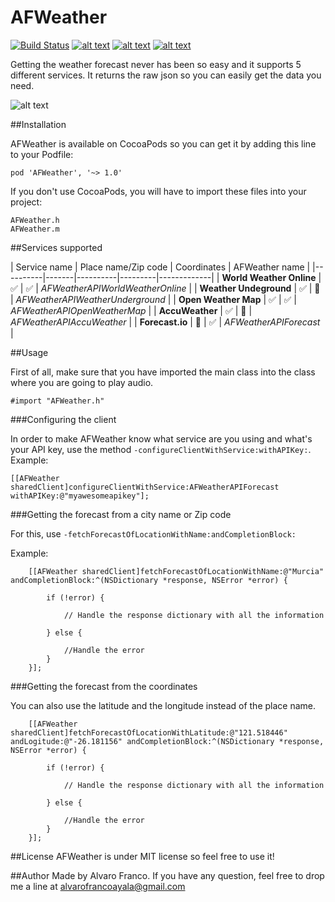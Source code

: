 AFWeather
=========

[![Build Status](https://travis-ci.org/AlvaroFranco/AFWeather.svg?branch=master)](https://travis-ci.org/AlvaroFranco/AFWeather)
[![alt text](https://cocoapod-badges.herokuapp.com/v/AFWeather/badge.png "")]()
[![alt text](https://cocoapod-badges.herokuapp.com/p/AFWeather/badge.png "")]()
[![alt text](https://camo.githubusercontent.com/f513623dcee61532125032bbf1ddffda06ba17c7/68747470733a2f2f676f2d736869656c64732e6865726f6b756170702e636f6d2f6c6963656e73652d4d49542d626c75652e706e67 "")]()

Getting the weather forecast never has been so easy and it supports 5 different services. It returns the raw json so you can easily get the data you need.

![alt text](https://raw.github.com/AlvaroFranco/AFWeather/master/preview.png "Preview")

##Installation

AFWeather is available on CocoaPods so you can get it by adding this line to your Podfile:
	
	pod 'AFWeather', '~> 1.0'
	
If you don't use CocoaPods, you will have to import these files into your project:

	AFWeather.h
	AFWeather.m

##Services supported

| Service name | Place name/Zip code | Coordinates | AFWeather name |
|----------|-------|----------|---------|-------------|
| **World Weather Online** | :white_check_mark: | :white_check_mark: | *AFWeatherAPIWorldWeatherOnline* |
| **Weather Undeground** | :white_check_mark: | :no_entry_sign: | *AFWeatherAPIWeatherUnderground* |
| **Open Weather Map** | :white_check_mark: | :white_check_mark: | *AFWeatherAPIOpenWeatherMap* |
| **AccuWeather** | :white_check_mark: | :no_entry_sign: | *AFWeatherAPIAccuWeather* |
| **Forecast.io** | :no_entry_sign: | :white_check_mark: | *AFWeatherAPIForecast* |

##Usage

First of all, make sure that you have imported the main class into the class where you are going to play audio.

	#import "AFWeather.h"
	
###Configuring the client

In order to make AFWeather know what service are you using and what's your API key, use the method ```-configureClientWithService:withAPIKey:```. Example:

    [[AFWeather sharedClient]configureClientWithService:AFWeatherAPIForecast withAPIKey:@"myawesomeapikey"];

    
###Getting the forecast from a city name or Zip code

For this, use ```-fetchForecastOfLocationWithName:andCompletionBlock:```

Example:

        [[AFWeather sharedClient]fetchForecastOfLocationWithName:@"Murcia" andCompletionBlock:^(NSDictionary *response, NSError *error) {
            
            if (!error) {

				// Handle the response dictionary with all the information
				
            } else {
            	
            	//Handle the error
            }
        }];

###Getting the forecast from the coordinates

You can also use the latitude and the longitude instead of the place name.

        [[AFWeather sharedClient]fetchForecastOfLocationWithLatitude:@"121.518446" andLogitude:@"-26.181156" andCompletionBlock:^(NSDictionary *response, NSError *error) {
            
            if (!error) {

				// Handle the response dictionary with all the information
				
            } else {
            	
            	//Handle the error
            }
        }];
		
##License
AFWeather is under MIT license so feel free to use it!

##Author
Made by Alvaro Franco. If you have any question, feel free to drop me a line at [alvarofrancoayala@gmail.com](mailto:alvarofrancoayala@gmail.com)
